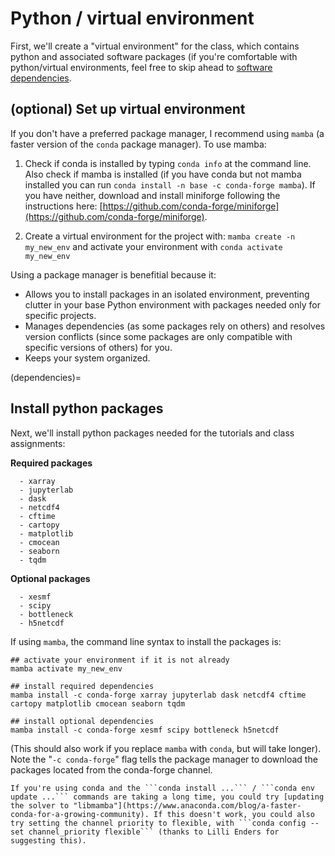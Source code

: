 # Python / virtual environment
First, we'll create a "virtual environment" for the class, which contains python and associated software packages (if you're comfortable with python/virtual environments, feel free to skip ahead to [software dependencies](dependencies).

## (optional) Set up virtual environment
If you don't have a preferred package manager, I recommend using ```mamba``` (a faster version of the ```conda``` package manager). To use mamba:
1. Check if conda is installed by typing ```conda info``` at the command line. Also check if mamba is installed (if you have conda but not mamba installed you can run ```conda install -n base -c conda-forge mamba```). If you have neither, download and install miniforge following the instructions here: [https://github.com/conda-forge/miniforge](https://github.com/conda-forge/miniforge).

2. Create a virtual environment for the project with: ```mamba create -n my_new_env``` and activate your environment with ```conda activate my_new_env```

Using a package manager is benefitial because it:
- Allows you to install packages in an isolated environment, preventing clutter in your base Python environment with packages needed only for specific projects.
- Manages dependencies (as some packages rely on others) and resolves version conflicts (since some packages are only compatible with specific versions of others) for you.
- Keeps your system organized.

(dependencies)=
## Install python packages
Next, we'll install python packages needed for the tutorials and class assignments:

**Required packages**
```
  - xarray  
  - jupyterlab
  - dask
  - netcdf4
  - cftime
  - cartopy
  - matplotlib
  - cmocean
  - seaborn
  - tqdm
```

**Optional packages**
```
  - xesmf
  - scipy
  - bottleneck
  - h5netcdf
```

If using ```mamba```, the command line syntax to install the packages is:
```
## activate your environment if it is not already
mamba activate my_new_env

## install required dependencies
mamba install -c conda-forge xarray jupyterlab dask netcdf4 cftime cartopy matplotlib cmocean seaborn tqdm

## install optional dependencies
mamba install -c conda-forge xesmf scipy bottleneck h5netcdf
```

(This should also work if you replace ```mamba``` with ```conda```, but will take longer). Note the "```-c conda-forge```" flag tells the package manager to download the packages located from the conda-forge channel. 

```{note}
If you're using conda and the ```conda install ...``` / ```conda env update ...``` commands are taking a long time, you could try [updating the solver to "libmamba"](https://www.anaconda.com/blog/a-faster-conda-for-a-growing-community). If this doesn't work, you could also try setting the channel priority to flexible, with ```conda config --set channel_priority flexible``` (thanks to Lilli Enders for suggesting this).
```


